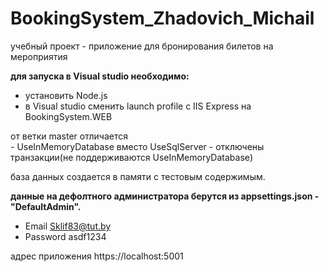 # BookingSystem_Zhadovich_Michail
учебный проект  -   приложение для бронирования билетов на мероприятия

**для запуска в Visual studio необходимо:**
 * установить Node.js
 * в Visual studio сменить launch profile  с   IIS Express на  BookingSystem.WEB


от ветки  master отличается  
     -  UseInMemoryDatabase вместо UseSqlServer
     - отключены транзакции(не поддерживаются UseInMemoryDatabase)

база данных создается в памяти с тестовым содержимым.

**данные на дефолтного администратора берутся из appsettings.json - "DefaultAdmin".**
* Email      Sklif83@tut.by
* Password   asdf1234


адрес приложения
https://localhost:5001 
